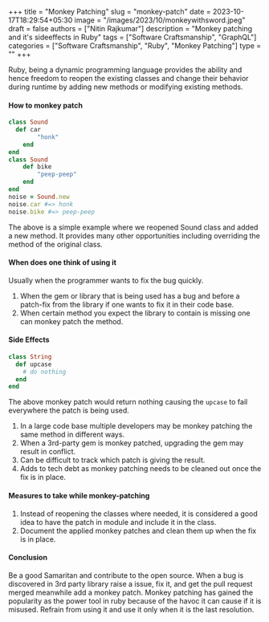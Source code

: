 +++
title = "Monkey Patching"
slug = "monkey-patch"
date = 2023-10-17T18:29:54+05:30
image = "/images/2023/10/monkeywithsword.jpeg"
draft = false
authors = ["Nitin Rajkumar"]
description = "Monkey patching and it's sideeffects in Ruby"
tags = ["Software Craftsmanship", "GraphQL"]
categories = ["Software Craftsmanship", "Ruby", "Monkey Patching"]
type = ""
+++

Ruby, being a dynamic programming language provides the ability and hence freedom to reopen the existing classes and change their behavior during runtime by adding new methods or modifying existing methods. 

#### How to monkey patch

```ruby
class Sound
  def car
		"honk"
	end
end
class Sound
	def bike
		"peep-peep"
	end
end
noise = Sound.new
noise.car #=> honk
noise.bike #=> peep-peep
```
The above is a simple example where we reopened Sound class and added a new method. It provides many other opportunities including overriding the method of the original class.

#### When does one think of using it
Usually when the programmer wants to fix the bug quickly.
1. When the gem or library that is being used has a bug and before a patch-fix from the library if one wants to fix it in their code base.
2. When certain method you expect the library to contain is missing one can monkey patch the method.

#### Side Effects

```ruby
class String
  def upcase
    # do nothing 
  end
end
```
The above monkey patch would return nothing causing the `upcase` to fail everywhere the patch is being used.
1. In a large code base multiple developers may be monkey patching the same method in different ways.
2. When a 3rd-party gem is monkey patched, upgrading the gem may result in conflict.
3. Can be difficult to track which patch is giving the result.
4. Adds to tech debt as monkey patching needs to be cleaned out once the fix is in place.
#### Measures to take while monkey-patching
 
1. Instead of reopening the classes where needed, it is considered a good idea to have the patch in module and include it in the class.
2. Document the applied monkey patches and clean them up when the fix is in place.

#### Conclusion

Be a good Samaritan and contribute to the open source. When a bug is discovered in 3rd party library raise a issue, fix it, and get the pull request merged meanwhile add a monkey patch. Monkey patching has gained the popularity as the power tool in ruby because of the havoc it can cause if it is misused. Refrain from using it and use it only when it is the last resolution.

